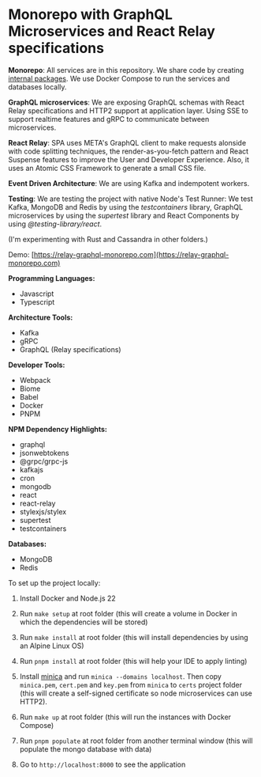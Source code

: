 # Monorepo with GraphQL Microservices and React Relay specifications

**Monorepo**: All services are in this repository. We share code by creating [internal packages](https://turbo.build/repo/docs/core-concepts/internal-packages). We use Docker Compose to run the services and databases locally.

**GraphQL microservices**: We are exposing GraphQL schemas with React Relay specifications and HTTP2 support at application layer. Using SSE to support realtime features and gRPC to communicate between microservices.

**React Relay**: SPA uses META's GraphQL client to make requests alonside with code splitting techniques, the render-as-you-fetch pattern and React Suspense features to improve the User and Developer Experience. Also, it uses an Atomic CSS Framework to generate a small CSS file.

**Event Driven Architecture**: We are using Kafka and indempotent workers.

**Testing**: We are testing the project with native Node's Test Runner: We test Kafka, MongoDB and Redis by using the _testcontainers_ library, GraphQL microservices by using the _supertest_ library and React Components by using  _@testing-library/react_.

(I'm experimenting with Rust and Cassandra in other folders.)

Demo: [https://relay-graphql-monorepo.com](https://relay-graphql-monorepo.com)

**Programming Languages:**

- Javascript
- Typescript

**Architecture Tools:**

- Kafka
- gRPC
- GraphQL (Relay specifications)

**Developer Tools:**

- Webpack
- Biome
- Babel
- Docker
- PNPM

**NPM Dependency Highlights:**

- graphql
- jsonwebtokens
- @grpc/grpc-js
- kafkajs
- cron
- mongodb
- react
- react-relay
- stylexjs/stylex
- supertest
- testcontainers

**Databases:**

- MongoDB
- Redis

To set up the project locally:

1. Install Docker and Node.js 22

2. Run `make setup` at root folder (this will create a volume in Docker in which the dependencies will be stored)

3. Run `make install` at root folder (this will install dependencies by using an Alpine Linux OS)

4. Run `pnpm install` at root folder (this will help your IDE to apply linting)

5. Install [minica](https://github.com/jsha/minica) and run `minica --domains localhost`. Then copy `minica.pem`, `cert.pem` and `key.pem` from `minica` to `certs` project folder (this will create a self-signed certificate so node microservices can use HTTP2).

6. Run `make up` at root folder (this will run the instances with Docker Compose)

7. Run `pnpm populate` at root folder from another terminal window (this will populate the mongo database with data)

8. Go to `http://localhost:8000` to see the application
